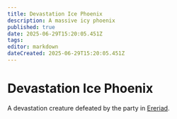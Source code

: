 ```yaml
---
title: Devastation Ice Phoenix
description: A massive icy phoenix 
published: true
date: 2025-06-29T15:20:05.451Z
tags: 
editor: markdown
dateCreated: 2025-06-29T15:20:05.451Z
---
```


# Devastation Ice Phoenix
A devastation creature defeated by the party in [Ereriad](/locations/Ereriad).